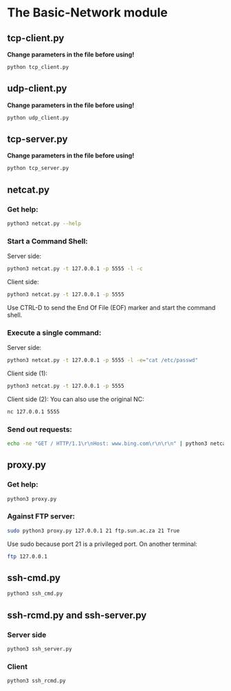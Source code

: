 # The Basic-Network module
## tcp-client.py
**Change parameters in the file before using!**
```bash
python tcp_client.py
```

## udp-client.py
**Change parameters in the file before using!**
```bash
python udp_client.py
```

## tcp-server.py
**Change parameters in the file before using!**
```bash
python tcp_server.py
```

## netcat.py
### Get help:
```bash
python3 netcat.py --help
```

### Start a Command Shell:
Server side:
```bash
python3 netcat.py -t 127.0.0.1 -p 5555 -l -c
```
Client side:
```bash
python3 netcat.py -t 127.0.0.1 -p 5555
```
Use CTRL-D to send the End Of File (EOF) marker and start the command shell.

### Execute a single command:
Server side:
```bash
python3 netcat.py -t 127.0.0.1 -p 5555 -l -e="cat /etc/passwd"
```
Client side (1):
```bash
python3 netcat.py -t 127.0.0.1 -p 5555
```
Client side (2):
You can also use the original NC:
```bash
nc 127.0.0.1 5555
```

### Send out requests:
```bash
echo -ne "GET / HTTP/1.1\r\nHost: www.bing.com\r\n\r\n" | python3 netcat.py -t www.bing.com -p 80
```

## proxy.py
### Get help:
```bash
python3 proxy.py
```

### Against FTP server:
```bash
sudo python3 proxy.py 127.0.0.1 21 ftp.sun.ac.za 21 True
```
Use sudo because port 21 is a privileged port.
On another terminal:
```bash
ftp 127.0.0.1
```

## ssh-cmd.py
```bash
python3 ssh_cmd.py
```

## ssh-rcmd.py and ssh-server.py
### Server side
```bash
python3 ssh_server.py
```

### Client
```bash
python3 ssh_rcmd.py
```
